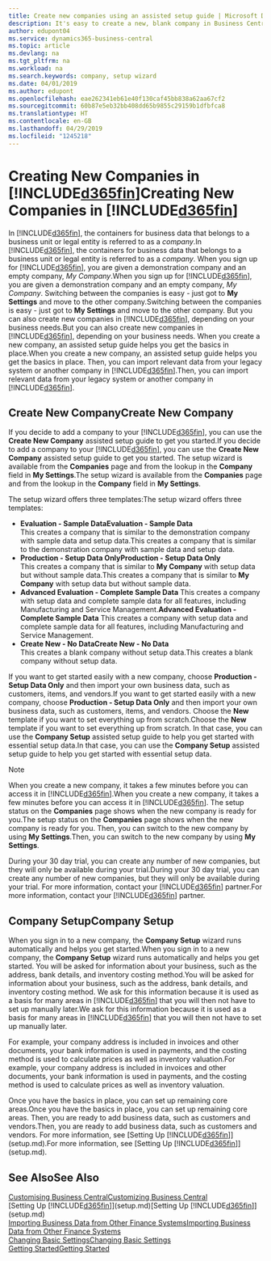 ```yaml
---
title: Create new companies using an assisted setup guide | Microsoft Docs
description: It's easy to create a new, blank company in Business Central. An assisted setup guide helps you through the steps, and you can import your existing business data.
author: edupont04
ms.service: dynamics365-business-central
ms.topic: article
ms.devlang: na
ms.tgt_pltfrm: na
ms.workload: na
ms.search.keywords: company, setup wizard
ms.date: 04/01/2019
ms.author: edupont
ms.openlocfilehash: eae262341eb61e40f130caf45bb838a62aa67cf2
ms.sourcegitcommit: 60b87e5eb32bb408dd65b9855c29159b1dfbfca8
ms.translationtype: HT
ms.contentlocale: en-GB
ms.lasthandoff: 04/29/2019
ms.locfileid: "1245218"
---
```

# <a name="creating-new-companies-in-included365finincludesd365finmdmd"></a><span data-ttu-id="b38ca-104">Creating New Companies in [!INCLUDE[d365fin](includes/d365fin_md.md)]</span><span class="sxs-lookup"><span data-stu-id="b38ca-104">Creating New Companies in [!INCLUDE[d365fin](includes/d365fin_md.md)]</span></span>
<span data-ttu-id="b38ca-105">In [!INCLUDE[d365fin](includes/d365fin_md.md)], the containers for business data that belongs to a business unit or legal entity is referred to as a *company*.</span><span class="sxs-lookup"><span data-stu-id="b38ca-105">In [!INCLUDE[d365fin](includes/d365fin_md.md)], the containers for business data that belongs to a business unit or legal entity is referred to as a *company*.</span></span> <span data-ttu-id="b38ca-106">When you sign up for [!INCLUDE[d365fin](includes/d365fin_md.md)], you are given a demonstration company and an empty company, *My Company*.</span><span class="sxs-lookup"><span data-stu-id="b38ca-106">When you sign up for [!INCLUDE[d365fin](includes/d365fin_md.md)], you are given a demonstration company and an empty company, *My Company*.</span></span> <span data-ttu-id="b38ca-107">Switching between the companies is easy - just got to **My Settings** and move to the other company.</span><span class="sxs-lookup"><span data-stu-id="b38ca-107">Switching between the companies is easy - just got to **My Settings** and move to the other company.</span></span> <span data-ttu-id="b38ca-108">But you can also create new companies in [!INCLUDE[d365fin](includes/d365fin_md.md)], depending on your business needs.</span><span class="sxs-lookup"><span data-stu-id="b38ca-108">But you can also create new companies in [!INCLUDE[d365fin](includes/d365fin_md.md)], depending on your business needs.</span></span> <span data-ttu-id="b38ca-109">When you create a new company, an assisted setup guide helps you get the basics in place.</span><span class="sxs-lookup"><span data-stu-id="b38ca-109">When you create a new company, an assisted setup guide helps you get the basics in place.</span></span> <span data-ttu-id="b38ca-110">Then, you can import relevant data from your legacy system or another company in [!INCLUDE[d365fin](includes/d365fin_md.md)].</span><span class="sxs-lookup"><span data-stu-id="b38ca-110">Then, you can import relevant data from your legacy system or another company in [!INCLUDE[d365fin](includes/d365fin_md.md)].</span></span>  

## <a name="create-new-company"></a><span data-ttu-id="b38ca-111">Create New Company</span><span class="sxs-lookup"><span data-stu-id="b38ca-111">Create New Company</span></span>
<span data-ttu-id="b38ca-112">If you decide to add a company to your [!INCLUDE[d365fin](includes/d365fin_md.md)], you can use the **Create New Company** assisted setup guide to get you started.</span><span class="sxs-lookup"><span data-stu-id="b38ca-112">If you decide to add a company to your [!INCLUDE[d365fin](includes/d365fin_md.md)], you can use the **Create New Company** assisted setup guide to get you started.</span></span> <span data-ttu-id="b38ca-113">The setup wizard is available from the **Companies** page and from the lookup in the **Company** field in **My Settings**.</span><span class="sxs-lookup"><span data-stu-id="b38ca-113">The setup wizard is available from the **Companies** page and from the lookup in the **Company** field in **My Settings**.</span></span>  

<span data-ttu-id="b38ca-114">The setup wizard offers three templates:</span><span class="sxs-lookup"><span data-stu-id="b38ca-114">The setup wizard offers three templates:</span></span>

-   <span data-ttu-id="b38ca-115">**Evaluation - Sample Data**</span><span class="sxs-lookup"><span data-stu-id="b38ca-115">**Evaluation - Sample Data**</span></span>  
    <span data-ttu-id="b38ca-116">This creates a company that is similar to the demonstration company with sample data and setup data.</span><span class="sxs-lookup"><span data-stu-id="b38ca-116">This creates a company that is similar to the demonstration company with sample data and setup data.</span></span>  
-   <span data-ttu-id="b38ca-117">**Production - Setup Data Only**</span><span class="sxs-lookup"><span data-stu-id="b38ca-117">**Production - Setup Data Only**</span></span>  
    <span data-ttu-id="b38ca-118">This creates a company that is similar to **My Company** with setup data but without sample data.</span><span class="sxs-lookup"><span data-stu-id="b38ca-118">This creates a company that is similar to **My Company** with setup data but without sample data.</span></span>
-   <span data-ttu-id="b38ca-119">**Advanced Evaluation - Complete Sample Data** This creates a company with setup data and complete sample data for all features, including Manufacturing and Service Management.</span><span class="sxs-lookup"><span data-stu-id="b38ca-119">**Advanced Evaluation - Complete Sample Data** This creates a company with setup data and complete sample data for all features, including Manufacturing and Service Management.</span></span>
-   <span data-ttu-id="b38ca-120">**Create New - No Data**</span><span class="sxs-lookup"><span data-stu-id="b38ca-120">**Create New - No Data**</span></span>  
    <span data-ttu-id="b38ca-121">This creates a blank company without setup data.</span><span class="sxs-lookup"><span data-stu-id="b38ca-121">This creates a blank company without setup data.</span></span>  

<span data-ttu-id="b38ca-122">If you want to get started easily with a new company, choose **Production - Setup Data Only** and then import your own business data, such as customers, items, and vendors.</span><span class="sxs-lookup"><span data-stu-id="b38ca-122">If you want to get started easily with a new company, choose **Production - Setup Data Only** and then import your own business data, such as customers, items, and vendors.</span></span> <span data-ttu-id="b38ca-123">Choose the **New** template if you want to set everything up from scratch.</span><span class="sxs-lookup"><span data-stu-id="b38ca-123">Choose the **New** template if you want to set everything up from scratch.</span></span> <span data-ttu-id="b38ca-124">In that case, you can use the **Company Setup** assisted setup guide to help you get started with essential setup data.</span><span class="sxs-lookup"><span data-stu-id="b38ca-124">In that case, you can use the **Company Setup** assisted setup guide to help you get started with essential setup data.</span></span>  

> [!NOTE]  
>   <span data-ttu-id="b38ca-125">When you create a new company, it takes a few minutes before you can access it in [!INCLUDE[d365fin](includes/d365fin_md.md)].</span><span class="sxs-lookup"><span data-stu-id="b38ca-125">When you create a new company, it takes a few minutes before you can access it in [!INCLUDE[d365fin](includes/d365fin_md.md)].</span></span> <span data-ttu-id="b38ca-126">The setup status on the **Companies** page shows when the new company is ready for you.</span><span class="sxs-lookup"><span data-stu-id="b38ca-126">The setup status on the **Companies** page shows when the new company is ready for you.</span></span> <span data-ttu-id="b38ca-127">Then, you can switch to the new company by using **My Settings**.</span><span class="sxs-lookup"><span data-stu-id="b38ca-127">Then, you can switch to the new company by using **My Settings**.</span></span>  

<span data-ttu-id="b38ca-128">During your 30 day trial, you can create any number of new companies, but they will only be available during your trial.</span><span class="sxs-lookup"><span data-stu-id="b38ca-128">During your 30 day trial, you can create any number of new companies, but they will only be available during your trial.</span></span> <span data-ttu-id="b38ca-129">For more information, contact your [!INCLUDE[d365fin](includes/d365fin_md.md)] partner.</span><span class="sxs-lookup"><span data-stu-id="b38ca-129">For more information, contact your [!INCLUDE[d365fin](includes/d365fin_md.md)] partner.</span></span>  

## <a name="company-setup"></a><span data-ttu-id="b38ca-130">Company Setup</span><span class="sxs-lookup"><span data-stu-id="b38ca-130">Company Setup</span></span>
<span data-ttu-id="b38ca-131">When you sign in to a new company, the **Company Setup** wizard runs automatically and helps you get started.</span><span class="sxs-lookup"><span data-stu-id="b38ca-131">When you sign in to a new company, the **Company Setup** wizard runs automatically and helps you get started.</span></span> <span data-ttu-id="b38ca-132">You will be asked for information about your business, such as the address, bank details, and inventory costing method.</span><span class="sxs-lookup"><span data-stu-id="b38ca-132">You will be asked for information about your business, such as the address, bank details, and inventory costing method.</span></span> <span data-ttu-id="b38ca-133">We ask for this information because it is used as a basis for many areas in [!INCLUDE[d365fin](includes/d365fin_md.md)] that you will then not have to set up manually later.</span><span class="sxs-lookup"><span data-stu-id="b38ca-133">We ask for this information because it is used as a basis for many areas in [!INCLUDE[d365fin](includes/d365fin_md.md)] that you will then not have to set up manually later.</span></span>  

<span data-ttu-id="b38ca-134">For example, your company address is included in invoices and other documents, your bank information is used in payments, and the costing method is used to calculate prices as well as inventory valuation.</span><span class="sxs-lookup"><span data-stu-id="b38ca-134">For example, your company address is included in invoices and other documents, your bank information is used in payments, and the costing method is used to calculate prices as well as inventory valuation.</span></span>  

<span data-ttu-id="b38ca-135">Once you have the basics in place, you can set up remaining core areas.</span><span class="sxs-lookup"><span data-stu-id="b38ca-135">Once you have the basics in place, you can set up remaining core areas.</span></span> <span data-ttu-id="b38ca-136">Then, you are ready to add business data, such as customers and vendors.</span><span class="sxs-lookup"><span data-stu-id="b38ca-136">Then, you are ready to add business data, such as customers and vendors.</span></span> <span data-ttu-id="b38ca-137">For more information, see [Setting Up [!INCLUDE[d365fin](includes/d365fin_md.md)]](setup.md).</span><span class="sxs-lookup"><span data-stu-id="b38ca-137">For more information, see [Setting Up [!INCLUDE[d365fin](includes/d365fin_md.md)]](setup.md).</span></span>  

## <a name="see-also"></a><span data-ttu-id="b38ca-138">See Also</span><span class="sxs-lookup"><span data-stu-id="b38ca-138">See Also</span></span>
[<span data-ttu-id="b38ca-139">Customising Business Central</span><span class="sxs-lookup"><span data-stu-id="b38ca-139">Customizing Business Central</span></span>](ui-customizing-overview.md)  
<span data-ttu-id="b38ca-140">[Setting Up [!INCLUDE[d365fin](includes/d365fin_md.md)]](setup.md)</span><span class="sxs-lookup"><span data-stu-id="b38ca-140">[Setting Up [!INCLUDE[d365fin](includes/d365fin_md.md)]](setup.md)</span></span>  
[<span data-ttu-id="b38ca-141">Importing Business Data from Other Finance Systems</span><span class="sxs-lookup"><span data-stu-id="b38ca-141">Importing Business Data from Other Finance Systems</span></span>](across-import-data-configuration-packages.md)  
[<span data-ttu-id="b38ca-142">Changing Basic Settings</span><span class="sxs-lookup"><span data-stu-id="b38ca-142">Changing Basic Settings</span></span>](ui-change-basic-settings.md)  
[<span data-ttu-id="b38ca-143">Getting Started</span><span class="sxs-lookup"><span data-stu-id="b38ca-143">Getting Started</span></span>](product-get-started.md)  

